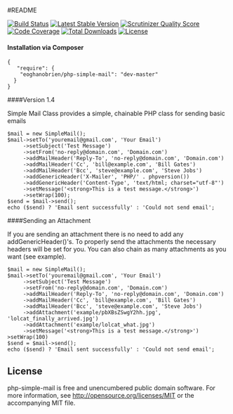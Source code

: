#README

[![Build Status](https://travis-ci.org/eoghanobrien/php-simple-mail.png?branch=master)](https://travis-ci.org/eoghanobrien/php-simple-mail) [![Latest Stable Version](https://poser.pugx.org/eoghanobrien/php-simple-mail/v/stable.png)](https://packagist.org/packages/eoghanobrien/php-simple-mail) [![Scrutinizer Quality Score](https://scrutinizer-ci.com/g/eoghanobrien/php-simple-mail/badges/quality-score.png?s=a6850c4ef51c0d56ed50513d3749d6c1617dfaff)](https://scrutinizer-ci.com/g/eoghanobrien/php-simple-mail/) [![Code Coverage](https://scrutinizer-ci.com/g/eoghanobrien/php-simple-mail/badges/coverage.png?s=d167e7faf23471deeef69d26ff23812a64e74326)](https://scrutinizer-ci.com/g/eoghanobrien/php-simple-mail/) [![Total Downloads](https://poser.pugx.org/eoghanobrien/php-simple-mail/downloads.png)](https://packagist.org/packages/eoghanobrien/php-simple-mail) [![License](https://poser.pugx.org/eoghanobrien/php-simple-mail/license.png)](https://packagist.org/packages/eoghanobrien/php-simple-mail)

#### Installation via Composer

    {
       "require": {
        "eoghanobrien/php-simple-mail": "dev-master"
      }
    }

####Version 1.4

Simple Mail Class provides a simple, chainable PHP class for sending basic emails

    $mail = new SimpleMail();
    $mail->setTo('youremail@gmail.com', 'Your Email')
         ->setSubject('Test Message')
         ->setFrom('no-reply@domain.com', 'Domain.com')
         ->addMailHeader('Reply-To', 'no-reply@domain.com', 'Domain.com')
         ->addMailHeader('Cc', 'bill@example.com', 'Bill Gates')
         ->addMailHeader('Bcc', 'steve@example.com', 'Steve Jobs')
         ->addGenericHeader('X-Mailer', 'PHP/' . phpversion())
         ->addGenericHeader('Content-Type', 'text/html; charset="utf-8"')
         ->setMessage('<strong>This is a test message.</strong>')
         ->setWrap(100);
    $send = $mail->send();
    echo ($send) ? 'Email sent successfully' : 'Could not send email';


####Sending an Attachment

If you are sending an attachment there is no need to add any addGenericHeader()'s. To properly send the attachments the necessary headers will be set for you. You can also chain as many attachments as you want (see example).

    $mail = new SimpleMail();
    $mail->setTo('youremail@gmail.com', 'Your Email')
         ->setSubject('Test Message')
         ->setFrom('no-reply@domain.com', 'Domain.com')
         ->addMailHeader('Reply-To', 'no-reply@domain.com', 'Domain.com')
         ->addMailHeader('Cc', 'bill@example.com', 'Bill Gates')
         ->addMailHeader('Bcc', 'steve@example.com', 'Steve Jobs')
         ->addAttachment('example/pbXBsZSwgY2hh.jpg', 'lolcat_finally_arrived.jpg')
         ->addAttachment('example/lolcat_what.jpg')
         ->setMessage('<strong>This is a test message.</strong>')
    >setWrap(100)
    $send = $mail->send();
    echo ($send) ? 'Email sent successfully' : 'Could not send email';

## License
php-simple-mail is free and unencumbered public domain software. For more information, see http://opensource.org/licenses/MIT or the accompanying MIT file.